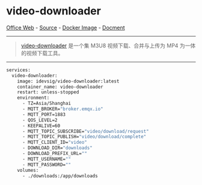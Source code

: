 # video-downloader

[Office Web][1] - [Source][2] - [Docker Image][3] - [Docment][4]

---

> [video-downloader][1] 是一个集 M3U8 视频下载、合并与上传为 MP4 为一体的视频下载工具。

[1]: https://git.jetsung.com/idev/video-downloader
[2]: https://git.jetsung.com/idev/video-downloader
[3]: https://github.com/idevsig/video-downloader/pkgs/container/video-downloader
[4]: https://git.jetsung.com/idev/video-downloader/-/tree/main/docker

---

```bash
services:
  video-downloader:
    image: idevsig/video-downloader:latest
    container_name: video-downloader
    restart: unless-stopped
    environment:
      - TZ=Asia/Shanghai
      - MQTT_BROKER="broker.emqx.io"
      - MQTT_PORT=1883
      - QOS_LEVEL=2
      - KEEPALIVE=60
      - MQTT_TOPIC_SUBSCRIBE="video/download/request"
      - MQTT_TOPIC_PUBLISH="video/download/complete"
      - MQTT_CLIENT_ID="video"
      - DOWNLOAD_DIR="downloads"
      - DOWNLOAD_PREFIX_URL=""
      - MQTT_USERNAME=""
      - MQTT_PASSWORD=""
    volumes:
      - ./downloads:/app/downloads
```      